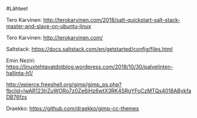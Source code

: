#Lähteet

Tero Karvinen: http://terokarvinen.com/2018/salt-quickstart-salt-stack-master-and-slave-on-ubuntu-linux

Tero Karvinen: http://terokarvinen.com/

Saltstack: https://docs.saltstack.com/en/getstarted/config/files.html

Emin Neziri: https://linuxtehtavatdotblog.wordpress.com/2018/10/30/palvelinten-hallinta-h1/

http://epierce.freeshell.org/gimp/gimp_ps.php?fbclid=IwAR123IrZuWORo7z0Ze6iHz6wtX3RK4SRgYFoCzMTQs4018ABykfaDB76fzs

Draekko: https://github.com/draekko/gimp-cc-themes
